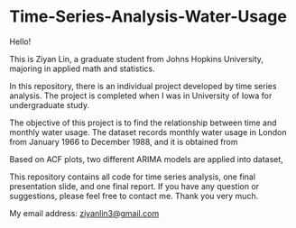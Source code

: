 # Time-Series-Analysis-Water-Usage
Hello! 

This is Ziyan Lin, a graduate student from Johns Hopkins University, majoring in applied math and statistics.


In this repository, there is an individual project developed by time series analysis. The project is completed when I was in University of Iowa for undergraduate study.


The objective of this project is to find the relationship between time and monthly water usage. The dataset records monthly water usage in London from January 1966 to December 1988, and it is obtained from 


Based on ACF plots,  two different ARIMA models are applied into dataset,


This repository contains all code for time series analysis, one final presentation slide, and one final report. If you have any question or suggestions, please feel free to contact me. Thank you very much.


My email address: ziyanlin3@gmail.com


